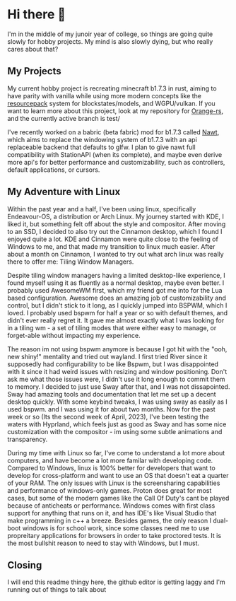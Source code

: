 # Hi there 👋
I'm in the middle of my junoir year of college, so things are going quite slowly for hobby projects. My mind is also slowly dying, but who really cares about that?

## My Projects

My current hobby project is recreating minecraft b1.7.3 in rust, aiming to have parity with vanilla while using more modern concepts like the [resourcepack](https://minecraft.fandom.com/wiki/Tutorials/Models#Block_models) system for blockstates/models, and WGPU/vulkan.
If you want to learn more about this project, look at my repository for [Orange-rs](https://github.com/jaquobia/Orange-rs), and the currently active branch is test/

I've recently worked on a babric (beta fabric) mod for b1.7.3 called [Nawt](https://github.com/jaquobia/Nawt), which aims to replace the  windowing system of b1.7.3 with an api replaceable backend that defaults to glfw. I plan to give nawt full compatibility with StationAPI (when its complete), and maybe even derive more api's for better performance and customizability, such as controllers, default applications, or cursors.

## My Adventure with Linux
Within the past year and a half, I've been using linux, specifically Endeavour-OS, a distribution or Arch Linux. My journey started with KDE, I liked it, but something felt off about the style and compositor. After moving to an SSD, I decided to also try out the Cinnamon desktop, which I found I enjoyed quite a lot. KDE and Cinnamon were quite close to the feeling of Windows to me, and that made my transition to linux much easier. After about a month on Cinnamon, I wanted to try out what arch linux was really there to offer me: Tiling Window Managers.

  Despite tiling window managers having a limited desktop-like experience, I found myself using it as fluently as a normal desktop, maybe even better. I probably used AwesomeWM first, which my friend got me into for the Lua based configuration. Awesome does an amazing job of customizability and control, but I didn't stick to it long, as I quickly jumped into BSPWM, which I loved. I probably used bspwm for half a year or so with default themes, and didn't ever really regret it. It gave me almost exactly what I was looking for in a tiling wm - a set of tiling modes that were either easy to manage, or forget-able without impacting my experience.

  The reason im not using bspwm anymore is because I got hit with the "ooh, new shiny!" mentality and tried out wayland. I first tried River since it supposedly had configurability to be like Bspwm, but I was disappointed with it since it had weird issues with resizing and window positioning. Don't ask me what those issues were, I didn't use it long enough to commit them to memory. I decided to just use Sway after that, and I was not dissapointed. Sway had amazing tools and documentation that let me set up a decent desktop quickly. With some keybind tweaks, I was using sway as easily as I used bspwm. and I was using it for about two months. Now for the past week or so (Its the second week of April, 2023), I've been testing the waters with Hyprland, which feels just as good as Sway and has some nice customization with the compositor - im using some subtle animations and transparency.
  
  During my time with Linux so far, I've come to understand a lot more about computers, and have become a lot more familar with developing code. Compared to Windows, linux is 100% better for developers that want to develop for cross-platform and want to use an OS that doesn't eat a quarter of your RAM. The only issues with Linux is the screensharing capabilities and performance of windows-only games. Proton does great for most cases, but some of the modern games like the Call Of Duty's cant be played because of anticheats or performance. Windows comes with first class support for anything that runs on it, and has IDE's like Visual Studio that make programming in c++ a breeze. Besides games, the only reason I dual-boot windows is for school work, since some classes need me to use propreitary applications for browsers in order to take proctored tests. It is the most bullshit reason to need to stay with Windows, but I must. 

## Closing
I will end this readme thingy here, the github editor is getting laggy and I'm running out of things to talk about
